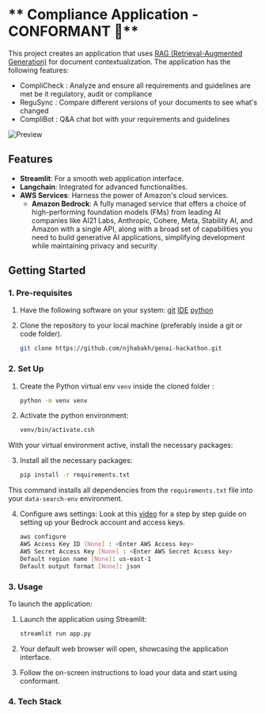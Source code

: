 # ** Compliance Application - CONFORMANT 🦜** 

This project creates an application that uses [RAG (Retrieval-Augmented Generation)](https://aws.amazon.com/what-is/retrieval-augmented-generation/) for document contextualization. The application has the following features:
- CompliCheck : Analyze and ensure all requirements and guidelines are met be it regulatory, audit or compliance
- ReguSync : Compare different versions of your documents to see what's changed
- CompliBot : Q&A chat bot with your requirements and guidelines



![Preview](conformant.gif)

## **Features** 

- **Streamlit**: For a smooth web application interface.
- **Langchain**: Integrated for advanced functionalities.
- **AWS Services**: Harness the power of Amazon's cloud services.
    - **Amazon Bedrock**: A fully managed service that offers a choice of high-performing foundation models (FMs) from leading AI companies like AI21 Labs, Anthropic, Cohere, Meta, Stability AI, and Amazon with a single API, along with a broad set of capabilities you need to build generative AI applications, simplifying development while maintaining privacy and security

## **Getting Started** 

### **1. Pre-requisites** 
1. Have the following software on your system:
    [git](https://git-scm.com/download)
    [IDE](https://code.visualstudio.com/download)
    [python](https://www.python.org/downloads/)

2. Clone the repository to your local machine (preferably inside a git or code folder).
    ```bash
    git clone https://github.com/njhabakh/genai-hackathon.git
    ```

### **2. Set Up** 

1. Create the Python virtual env `venv` inside the cloned folder :
    ```bash
    python -m venv venv
    ```

2. Activate the python environment:
    ```bash
    venv/bin/activate.csh
    ```
With your virtual environment active, install the necessary packages:

3. Install all the necessary packages:
    ```bash
    pip install -r requirements.txt
    ```
This command installs all dependencies from the `requirements.txt` file into your `data-search-env` environment.

4. Configure aws settings:
Look at this [video](https://www.youtube.com/watch?v=2maPaQutcWs&t=95s) for a step by step guide on setting up your Bedrock account and access keys.
    ```bash
    aws configure 
    AWS Access Key ID [None] : <Enter AWS Access key>
    AWS Secret Access Key [None] : <Enter AWS Secret Access key>
    Default region name [None]: us-east-1
    Default output format [None]: json
    ```

### **3. Usage**

To launch the application:
1. Launch the application using Streamlit:
   ```bash
   streamlit run app.py 
   ```

2. Your default web browser will open, showcasing the application interface.

3. Follow the on-screen instructions to load your data and start using conformant.

### **4. Tech Stack**
